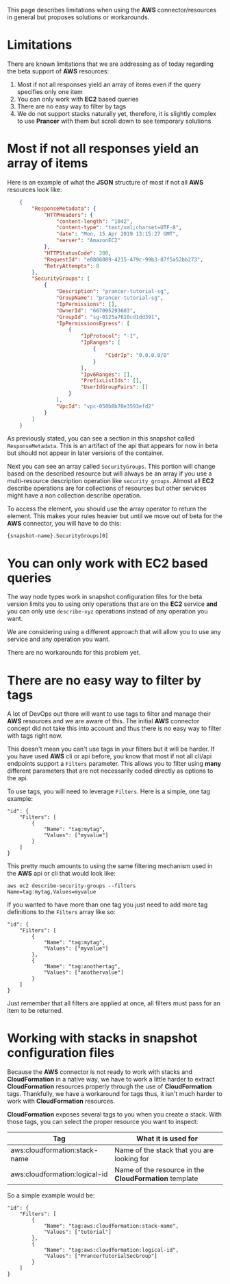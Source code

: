 This page describes limitations when using the **AWS** connector/resources in general but proposes solutions or workarounds.

# Limitations

There are known limitations that we are addressing as of today regarding the beta support of **AWS** resources:

1. Most if not all responses yield an array of items even if the query specifies only one item
2. You can only work with **EC2** based queries
3. There are no easy way to filter by tags
4. We do not support stacks naturally yet, therefore, it is slightly complex to use **Prancer** with them but scroll down to see temporary solutions

# Most if not all responses yield an array of items

Here is an example of what the **JSON** structure of most if not all **AWS** resources look like:

```json
    {
        "ResponseMetadata": {
            "HTTPHeaders": {
                "content-length": "1042",
                "content-type": "text/xml;charset=UTF-8",
                "date": "Mon, 15 Apr 2019 13:15:27 GMT",
                "server": "AmazonEC2"
            },
            "HTTPStatusCode": 200,
            "RequestId": "e0806089-4215-479c-99b3-87f5a52bb273",
            "RetryAttempts": 0
        },
        "SecurityGroups": [
            {
                "Description": "prancer-tutorial-sg",
                "GroupName": "prancer-tutorial-sg",
                "IpPermissions": [],
                "OwnerId": "667095293603",
                "GroupId": "sg-0125a7610cd1dd391",
                "IpPermissionsEgress": [
                    {
                        "IpProtocol": "-1",
                        "IpRanges": [
                            {
                                "CidrIp": "0.0.0.0/0"
                            }
                        ],
                        "Ipv6Ranges": [],
                        "PrefixListIds": [],
                        "UserIdGroupPairs": []
                    }
                ],
                "VpcId": "vpc-050b8b70e3593efd2"
            }
        ]
    }
```

As previously stated, you can see a section in this snapshot called `ResponseMetadata`. This is an artifact of the api that appears for now in beta but should not appear in later versions of the container.

Next you can see an array called `SecurityGroups`. This portion will change based on the described resource but will always be an array if you use a multi-resource description operation like `security_groups`. Almost all **EC2** describe operations are for collections of resources but other services might have a non collection describe operation.

To access the element, you should use the array operator to return the element. This makes your rules heavier but until we move out of beta for the **AWS** connector, you will have to do this:

    {snapshot-name}.SecurityGroups[0]

# You can only work with EC2 based queries

The way node types work in snapshot configuration files for the beta version limits you to using only operations that are on the **EC2** service **and** you can only use `describe-xyz` operations instead of any operation you want.

We are considering using a different approach that will allow you to use any service and any operation you want. 

There are no workarounds for this problem yet.

# There are no easy way to filter by tags

A lot of DevOps out there will want to use tags to filter and manage their **AWS** resources and we are aware of this. The initial **AWS** connector concept did not take this into account and thus there is no easy way to filter with tags right now.

This doesn't mean you can't use tags in your filters but it will be harder. If you have used **AWS** cli or api before, you know that most if not all cli/api endpoints support a `Filters` parameter. This allows you to filter using **many** different parameters that are not necessarily coded directly as options to the api.

To use tags, you will need to leverage `Filters`. Here is a simple, one tag example:

    "id": {
        "Filters": [
            {
                "Name": "tag:mytag",
                "Values": ["myvalue"]
            }
        ]
    }

This pretty much amounts to using the same filtering mechanism used in the **AWS** api or cli that would look like:

    aws ec2 describe-security-groups --filters Name=tag:mytag,Values=myvalue

If you wanted to have more than one tag you just need to add more tag definitions to the `Filters` array like so:

    "id": {
        "Filters": [
            {
                "Name": "tag:mytag",
                "Values": ["myvalue"]
            },
            {
                "Name": "tag:anothertag",
                "Values": ["anothervalue"]
            }
        ]
    }

Just remember that all filters are applied at once, all filters must pass for an item to be returned.

# Working with stacks in snapshot configuration files

Because the **AWS** connector is not ready to work with stacks and **CloudFormation** in a native way, we have to work a little harder to extract **CloudFormation** resources properly through the use of **CloudFormation** tags. Thankfully, we have a workaround for tags thus, it isn't much harder to work with **CloudFormation** resources.

**CloudFormation** exposes several tags to you when you create a stack. With those tags, you can select the proper resource you want to inspect:

| Tag | What it is used for |
|-----|---------------------|
| aws:cloudformation:stack-name | Name of the stack that you are looking for |
| aws:cloudformation:logical-id | Name of the resource in the **CloudFormation** template |

So a simple example would be:

    "id": {
        "Filters": [
            {
                "Name": "tag:aws:cloudformation:stack-name",
                "Values": ["tutorial"]
            },
            {
                "Name": "tag:aws:cloudformation:logical-id",
                "Values": ["PrancerTutorialSecGroup"]
            }
        ]
    }